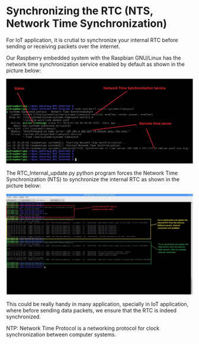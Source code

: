 # Synchronizing the RTC (NTS, Network Time Synchronization)

For IoT application, it is crutial to synchronize your internal RTC before sending or receiving packets over the internet. 

Our Raspberry embedded system with the Raspbian GNU/Linux has the network time synchronization service enabled by default as shown in the picture below: 

![nts image](/photos/remote_time_server_nts_status.jpg)



The RTC_Internal_update.py python program forces the Network Time Synchronization (NTS) to synchronize the internal RTC as shown in the picture below: 

![programOutput image](/photos/Sync_Internal_RTC_From_Internet_explained.jpg)



This could be really handy in many application, specially in IoT application, where before sending data packets, we ensure that the RTC is indeed synchronized.



NTP: Network Time Protocol is a networking protocol for clock synchronization between computer systems.



